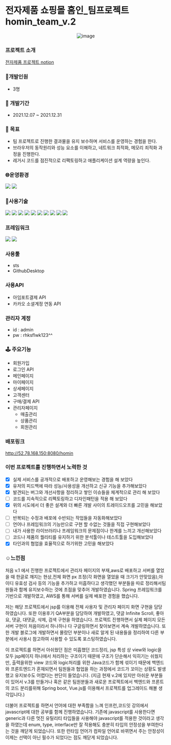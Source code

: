 # 전자제품 쇼핑몰 홈인_팀프로젝트 homin_team_v.2
<div align="center">

![image](https://user-images.githubusercontent.com/88364280/155842950-ab6b60c1-6ebc-4566-a056-365e2fdb9073.png)

</div>

  ### 프로젝트 소개
 
   [전자제품 프로젝트 notion ](https://www.notion.so/749828754b3b4275a88cf9b8acf9bf25)
   
  ### :running:개발인원 
  - 3명
  
   ### :date: 개발기간 
   - 2021.12.07 ~ 2021.12.31
   
   ### :telescope: 목표 
   - 팀 프로젝트로 진행한 결과물을 유지 보수하며 서비스를 운영하는 경험을 한다.
   - 브라우저의 동작원리와 성능 요소를 이해하고, 네트워크 최적화, 메모리 죄적화 과정을 진행한다.
   - 레거시 코드를 점진적으로 리팩토링하고 애플리케이션 설계 역량을 높인다.

  ### :globe_with_meridians:운영환경 

  <a><img src="https://img.shields.io/badge/Apach Tomcat-F8DC75?style=for-the-badge-square&logo=Apache Tomcat&logoColor=white"/></a>
  <a><img src="https://img.shields.io/badge/AWS EC2-orange?style=for-the-badge-square&logo=AWS&logoColor=white"/></a>
  
  ### :star2:사용기술
  <a><img src="https://img.shields.io/badge/Java8-007396?style=for-the-badge-square&logo=Java&logoColor=white"/></a>
  <a><img src="https://img.shields.io/badge/servlet-3766AB?style=for-the-badge-square&logo=Servlet&logoColor=white"/></a>
  <a><img src="https://img.shields.io/badge/Spring-mvc-6DB33F?style=for-the-badge-square&logo=Spring&logoColor=white"/></a>
  <a><img src="https://img.shields.io/badge/HTML5-orange?style=for-the-badge-square&logo=HTML5&logoColor=white"/></a>
  <a><img src="https://img.shields.io/badge/Javascript-yellow?style=for-the-badge-square&logo=Javascript&logoColor=F7DF1E"/></a>
  <a><img src="https://img.shields.io/badge/Css3-blue?style=for-the-badge-square&logo=Css3&logoColor=white"/></a>
  <a><img src="https://img.shields.io/badge/jQuery-0769AD?style=for-the-badge-square&logo=jQuery&logoColor=white"/></a>
  <a><img src="https://img.shields.io/badge/AJAX-grey?style=for-the-badge-square&logo=Ajax&logoColor=white"/></a>
  <a><img src="https://img.shields.io/badge/JSON-000000?style=for-the-badge-square&logo=JSON&logoColor=white"/></a>
  <a><img src="https://img.shields.io/badge/JDBC-000000?style=for-the-badge-square&logo=JDBC&logoColor=white"/></a>
  
  
  ### 프레임워크 
  <a><img src="https://img.shields.io/badge/Spring-6DB33F?style=for-the-badge-square&logo=Spring&logoColor=white"/></a>
  <a><img src="https://img.shields.io/badge/MyBatis-000000?style=for-the-badge-square&logo=MyBatis&logoColor=white"/></a>
  
  
  ### 사용툴 
  - sts
  - GithubDesktop
  
  ### 사용API
  - 아임포트결제 API
  - 카카오 소셜계정 연동 API
  
  ### 관리자 계정 
  - id : admin
  -  pw : rhksflwk123^^

  ### 🕹 주요기능
  - 회원가입
  - 로그인 API
  - 메인페이지
  - 마이페이지
  - 상세페이지
  - 고객센터
  - 구매/결제 API
  - 관리자페이지
    - 매출관리
    - 상품관리
    - 회원관리
  
  ### 배포링크
  http://52.78.168.150:8080/homin
  
  
  
  ### 이번 프로젝트를 진행하면서 노력한 것
- [x]  실제 서비스를 공개적으로 배포하고 운영해보는 경험을 해 보았다
- [x]  유저의 피드백에 따라 성능/사용성을 개선하고 신규 기능을 추가해보았다
- [x]  발견되는 버그와 개선사항을 정리하고 쌓인 이슈들을 체계적으로 관리 해 보았다
- [ ]  코드를 지속적으로 리펙토링하고 디자인패턴을 적용 해 보았다
- [x]  위의 시도에서 더 좋은 설계와 더 빠른 개발 사이의 트레이드오프를 고민을 해보았다
- [ ]  반복되는 수정과 배포에 수반되는 작업들을 자동화해보았다
- [ ]  언어나 프레임워크의 기능만으로 구현 할 수없는 것들을 직접 구현해보았다
- [ ]  내가 사용한 라이브러리나 프레임워크의 문제점이나 한계를 느끼고 개선해보았다
- [ ]  코드나 제품의 퀄리티를 유지하기 위한 분석툴이나 테스트툴을 도입해보았다
- [x]  타인과의 협업을 효율적으로 하기위한 고민을 해보았다

 ### :relaxed:느낀점
  
처음 v.1 에서 진행한 프로젝트에서 관리자 페이지의 부재,aws로 배포하고 서버를 열었을 때 한글로 깨지는 현상,전체 화면 px 조정(각 화면을 열었을 때 크기가 안맞았음),아이디 유효성 검사 등의 기능을 추가하고 미흡하다고 생각했던 부분들을 따로 정리해서팀원들과 함께 유지보수하는 것에 초점을 맞추어 개발하였습니다.  Spring 프레임워크를 기반으로 개발하였고, AWS를 통해 서버를 실제 배포한 경험을 했습니다. 

저는 해당 프로젝트에서 jsp를 이용해 전체 사용자 및 관리자 페이지 화면 구현을 담당하였습니다.  또한 이용후기 QA부분을 담당하여 개발하였고, 댓글 Infinite Scroll, 좋아요, 댓글, 대댓글, 삭제, 검색 구현을 하였습니다. 프로젝트 진행하면서 실제 페이지 모든 서버 구현이 처음이라서 하나하나 다 구글링하면서 찾아보면서 계속 개발하였습니다. 또한 개발 블로그에 개발하면서 몰랐던 부분이나  새로 알게 된 내용들을 정리하여 다른 부분에서 사용시 참고하여 사용할 수 있도록 포스팅하였습니다.

이 프로젝트를 하면서 아쉬웠던 점은 미흡했던 코드정리, jsp 특성 상 view와 logic을 모두 jsp페이지 하나에서 처리하는 구조이기 때문에 구조가 단순해서 익히기는 쉬웠지만, 출력을위한 view 코드와 logic처리를 위한 Java코드가 함께 섞이기 때문에 백엔드와 프론트엔드가 혼재되면서 팀원들과 협업을 하는 과정에서 코드가 꼬이는 상황도 발생했고 유지보수도 어렵다는 판단이 들었습니다. (지금 현재 v.2에 있지만 아쉬운 부분들이 있어서 v.3를 만들거나 혹은 같은 팀원분들과 새로운 프로젝트에서  백엔드와 프론트의 코드 분리를위해 Spring boot, Vue.js를 이용해서 프로젝트를 업그레이드 해볼 생각입니다.)

더불어 프로젝트를 하면서 언어에 대한 부족함을 느껴 인프런,코드잇 강의에서 javascript에 대한 공부를 함께 진행하였습니다. 기존에 javascript를 사용한다면 generic과 다른 멋진 유틸리티 타입들을 사용해야 javascript를 적용한 것이라고 생각을 하였는데 enum, type, interface만 잘 적용해도 충분히 타입의 안정성을 부여한다는 것을 깨닫게 되었습니다. 또한 런타임 언어가 컴파일 언어로 바뀌면서 주는 안정성이 이제는 선택이 아닌 필수가 되었다는 점도 깨닫게 되었습니다.
  

